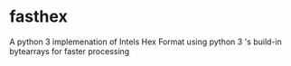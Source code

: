 # fasthex
A python 3 implemenation of Intels Hex Format using python 3 's build-in bytearrays for faster processing
